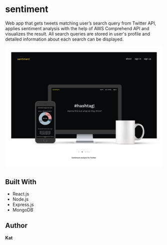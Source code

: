 # sentiment

Web app that gets tweets matching user’s search query from Twitter API, applies sentiment analysis with the help of AWS Comprehend API and visualizes the result.
All search queries are stored in user's profile and detailed information about each search can be displayed.

![Landing page](/src/app/assets/images/sentiment.png?raw=true)

## Built With

-   React.js
-   Node.js
-   Express.js
-   MongoDB

## Author

**Kat**
